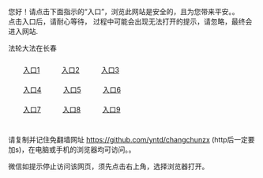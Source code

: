 您好！请点击下面指示的“入口”，浏览此网站是安全的，且为您带来平安。。 <br/>
点击入口后，请耐心等待， 过程中可能会出现无法打开的提示，请忽略，最终会进入网站. </br>

法轮大法在长春<br/>
<div style="padding:10px"><a style="margin:20px" target="_blank" href="https://d278v9zlrgyf9m.cloudfront.net/2Qpsp?ooynycqt" id="ccLink1" rel="nofollow">入口1</a> <a target="_blank" style="margin:20px" href="https://d1ps95ks4pw6tl.cloudfront.net/2Qpsp?mszbq" id="ccLink2" rel="nofollow">入口2</a> <a style="margin:20px" target="_blank" href="https://d1t0di7a8go3jf.cloudfront.net/2Qpsp?tezbls" id="ccLink3" rel="nofollow">入口3</a></div>

<div style="padding:10px" ><a style="margin:20px" target="_blank" href="https://d278v9zlrgyf9m.cloudfront.net/2Qpsp?ooynycqt" id="ccLink4" rel="nofollow">入口4</a> <a style="margin:20px" href="https://d1ps95ks4pw6tl.cloudfront.net/2Qpsp?mszbq" target="_blank" id="ccLink5" rel="nofollow">入口5</a> <a style="margin:20px" href="https://d1t0di7a8go3jf.cloudfront.net/2Qpsp?tezbls" target="_blank" id="ccLink6" rel="nofollow">入口6</a></div>

<div style="padding:10px"><a style="margin:20px" target="_blank" href="https://d278v9zlrgyf9m.cloudfront.net/2Qpsp?ooynycqt" id="ccLink7" rel="nofollow">入口7</a> <a style="margin:20px" href="https://d1ps95ks4pw6tl.cloudfront.net/2Qpsp?mszbq" target="_blank" id="ccLink8" rel="nofollow">入口8</a> <a style="margin:20px" target="_blank" href="https://d1t0di7a8go3jf.cloudfront.net/2Qpsp?tezbls" id="ccLink9" rel="nofollow">入口9</a></div>

<br/>



请复制并记住免翻墙网址 https://github.com/yntd/changchunzx (http后一定要加s)，在电脑或手机的浏览器均可访问。。<br/>

微信如提示停止访问该网页，须先点击右上角，选择浏览器打开。
